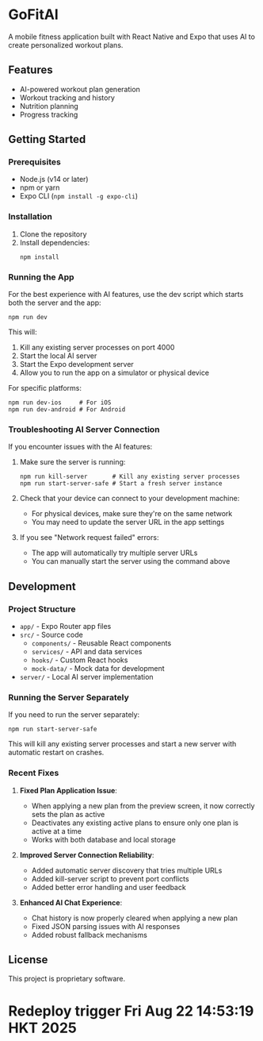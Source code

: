 # GoFitAI

A mobile fitness application built with React Native and Expo that uses AI to create personalized workout plans.

## Features

- AI-powered workout plan generation
- Workout tracking and history
- Nutrition planning
- Progress tracking

## Getting Started

### Prerequisites

- Node.js (v14 or later)
- npm or yarn
- Expo CLI (`npm install -g expo-cli`)

### Installation

1. Clone the repository
2. Install dependencies:
   ```
   npm install
   ```

### Running the App

For the best experience with AI features, use the dev script which starts both the server and the app:

```
npm run dev
```

This will:
1. Kill any existing server processes on port 4000
2. Start the local AI server
3. Start the Expo development server
4. Allow you to run the app on a simulator or physical device

For specific platforms:

```
npm run dev-ios     # For iOS
npm run dev-android # For Android
```

### Troubleshooting AI Server Connection

If you encounter issues with the AI features:

1. Make sure the server is running:
   ```
   npm run kill-server       # Kill any existing server processes
   npm run start-server-safe # Start a fresh server instance
   ```

2. Check that your device can connect to your development machine:
   - For physical devices, make sure they're on the same network
   - You may need to update the server URL in the app settings

3. If you see "Network request failed" errors:
   - The app will automatically try multiple server URLs
   - You can manually start the server using the command above

## Development

### Project Structure

- `app/` - Expo Router app files
- `src/` - Source code
  - `components/` - Reusable React components
  - `services/` - API and data services
  - `hooks/` - Custom React hooks
  - `mock-data/` - Mock data for development
- `server/` - Local AI server implementation

### Running the Server Separately

If you need to run the server separately:

```
npm run start-server-safe
```

This will kill any existing server processes and start a new server with automatic restart on crashes.

### Recent Fixes

1. **Fixed Plan Application Issue**: 
   - When applying a new plan from the preview screen, it now correctly sets the plan as active
   - Deactivates any existing active plans to ensure only one plan is active at a time
   - Works with both database and local storage

2. **Improved Server Connection Reliability**:
   - Added automatic server discovery that tries multiple URLs
   - Added kill-server script to prevent port conflicts
   - Added better error handling and user feedback

3. **Enhanced AI Chat Experience**:
   - Chat history is now properly cleared when applying a new plan
   - Fixed JSON parsing issues with AI responses
   - Added robust fallback mechanisms

## License

This project is proprietary software.
# Redeploy trigger Fri Aug 22 14:53:19 HKT 2025
